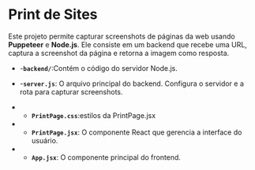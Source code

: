 # Print de Sites

Este projeto permite capturar screenshots de páginas da web usando **Puppeteer** e **Node.js**. Ele consiste em um backend que recebe uma URL, captura a screenshot da página e retorna a imagem como resposta.

- -**`backend/`**:Contém o código do servidor Node.js.

- -**`server.js`**: O arquivo principal do backend. Configura o servidor e a rota para capturar screenshots.

- - **`PrintPage.css`**:estilos da PrintPage.jsx

- - **`PrintPage.jsx`**: O componente React que gerencia a interface do usuário.
  
- - **`App.jsx`**: O componente principal do frontend.
